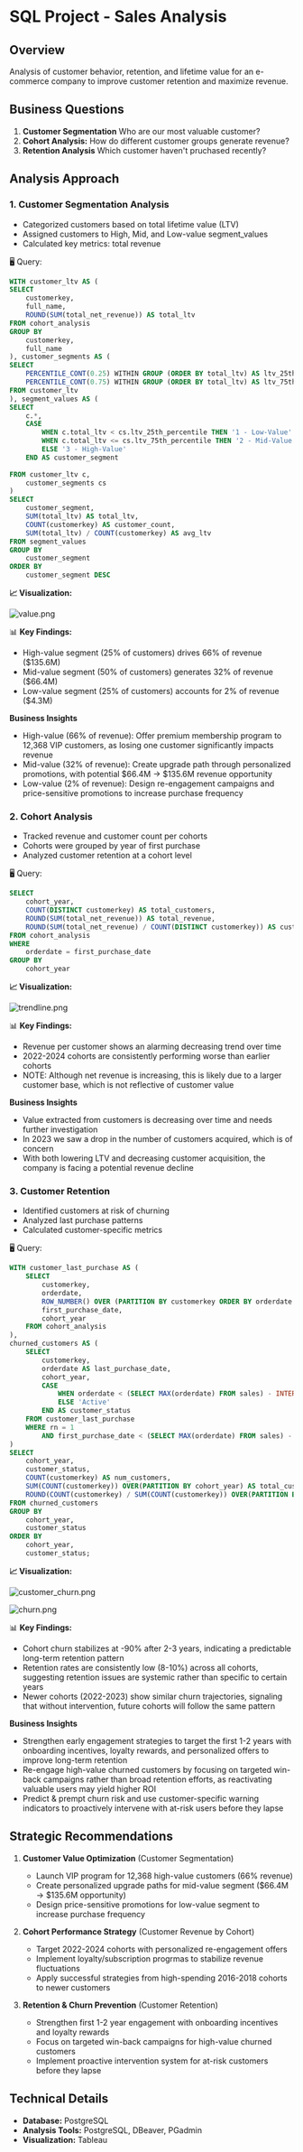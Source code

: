 # SQL Project - Sales Analysis

## Overview
Analysis of customer behavior, retention, and lifetime value for an e-commerce company to improve customer retention and maximize revenue.

## Business Questions
1. **Customer Segmentation** Who are our most valuable customer?
2. **Cohort Analysis:** How do different customer groups generate revenue?
3. **Retention Analysis** Which customer haven't pruchased recently?


## Analysis Approach

### 1. Customer Segmentation Analysis
- Categorized customers based on total lifetime value (LTV)
- Assigned customers to High, Mid, and Low-value segment_values
- Calculated key metrics: total revenue

🖥️ Query: 

```sql
WITH customer_ltv AS (
SELECT
	customerkey,
	full_name,
	ROUND(SUM(total_net_revenue)) AS total_ltv
FROM cohort_analysis 
GROUP BY 
	customerkey,
	full_name
), customer_segments AS (
SELECT 
	PERCENTILE_CONT(0.25) WITHIN GROUP (ORDER BY total_ltv) AS ltv_25th_percentile,
	PERCENTILE_CONT(0.75) WITHIN GROUP (ORDER BY total_ltv) AS ltv_75th_percentile
FROM customer_ltv
), segment_values AS (
SELECT 
	c.*,
	CASE 
		WHEN c.total_ltv < cs.ltv_25th_percentile THEN '1 - Low-Value'
		WHEN c.total_ltv <= cs.ltv_75th_percentile THEN '2 - Mid-Value'
		ELSE '3 - High-Value'
	END AS customer_segment
	
FROM customer_ltv c,
	customer_segments cs
)
SELECT
	customer_segment,
	SUM(total_ltv) AS total_ltv,
	COUNT(customerkey) AS customer_count,
	SUM(total_ltv) / COUNT(customerkey) AS avg_ltv
FROM segment_values 
GROUP BY
	customer_segment 
ORDER BY 
	customer_segment DESC
```

**📈 Visualization:**

![value.png](/images/value.png)

📊 **Key Findings:**
- High-value segment (25% of customers) drives 66% of revenue ($135.6M)
- Mid-value segment (50% of customers) generates 32% of revenue ($66.4M)
- Low-value segment (25% of customers) accounts for 2% of revenue ($4.3M)

**Business Insights**
- High-value (66% of revenue): Offer premium membership program to 12,368 VIP customers, as losing one customer significantly impacts revenue
- Mid-value (32% of revenue): Create upgrade path through personalized promotions, with potential $66.4M -> $135.6M revenue opportunity
- Low-value (2% of revenue): Design re-engagement campaigns and price-sensitive promotions to increase purchase frequency

### 2. Cohort Analysis
- Tracked revenue and customer count per cohorts
- Cohorts were grouped by year of first purchase
- Analyzed customer retention at a cohort level

🖥️ Query: 

```sql
SELECT
	cohort_year,
	COUNT(DISTINCT customerkey) AS total_customers,
	ROUND(SUM(total_net_revenue)) AS total_revenue,
	ROUND(SUM(total_net_revenue) / COUNT(DISTINCT customerkey)) AS customer_revenue
FROM cohort_analysis 
WHERE 
	orderdate = first_purchase_date 
GROUP BY 
	cohort_year
```

**📈 Visualization:**

![trendline.png](/images/trendline.png)

📊 **Key Findings:**
- Revenue per customer shows an alarming decreasing trend over time
- 2022-2024 cohorts are consistently performing worse than earlier cohorts
- NOTE: Although net revenue is increasing, this is likely due to a larger customer base, which is not reflective of customer value

**Business Insights**
- Value extracted from customers is decreasing over time and needs further investigation
- In 2023 we saw a drop in the number of customers acquired, which is of concern
- With both lowering LTV and decreasing customer acquisition, the company is facing a potential revenue decline

### 3. Customer Retention
- Identified customers at risk of churning
- Analyzed last purchase patterns
- Calculated customer-specific metrics

🖥️ Query: 

```sql
WITH customer_last_purchase AS (
    SELECT
        customerkey,
        orderdate,
        ROW_NUMBER() OVER (PARTITION BY customerkey ORDER BY orderdate DESC) AS rn,
        first_purchase_date,
        cohort_year
    FROM cohort_analysis
),
churned_customers AS (
    SELECT
        customerkey,
        orderdate AS last_purchase_date,
        cohort_year,
        CASE
            WHEN orderdate < (SELECT MAX(orderdate) FROM sales) - INTERVAL '6 months' THEN 'Churned'
            ELSE 'Active'
        END AS customer_status
    FROM customer_last_purchase
    WHERE rn = 1
        AND first_purchase_date < (SELECT MAX(orderdate) FROM sales) - INTERVAL '6 months'
)
SELECT
    cohort_year,
    customer_status,
    COUNT(customerkey) AS num_customers,
    SUM(COUNT(customerkey)) OVER(PARTITION BY cohort_year) AS total_customers,
    ROUND(COUNT(customerkey) / SUM(COUNT(customerkey)) OVER(PARTITION BY cohort_year), 2) AS cohort_percentage
FROM churned_customers
GROUP BY
    cohort_year,
    customer_status
ORDER BY
    cohort_year,
    customer_status;
```

**📈 Visualization:**

![customer_churn.png](/images/customer_churn.png)

![churn.png](/images/churn.png)

📊 **Key Findings:**
- Cohort churn stabilizes at -90% after 2-3 years, indicating a predictable long-term retention pattern
- Retention rates are consistently low (8-10%) across all cohorts, suggesting retention issues are systemic rather than specific to certain years
- Newer cohorts (2022-2023) show similar churn trajectories, signaling that without intervention, future cohorts will follow the same pattern

**Business Insights**
- Strengthen early engagement strategies to target the first 1-2 years with onboarding incentives, loyalty rewards, and personalized offers to improve long-term retention
- Re-engage high-value churned customers by focusing on targeted win-back campaigns rather than broad retention efforts, as reactivating valuable users may yield higher ROI 
- Predict & prempt churn risk and use customer-specific warning indicators to proactively intervene with at-risk users before they lapse

## Strategic Recommendations

1. **Customer Value Optimization** (Customer Segmentation)
	- Launch VIP program for 12,368 high-value customers (66% revenue)
	- Create personalized upgrade paths for mid-value segment ($66.4M -> $135.6M opportunity)
	- Design price-sensitive promotions for low-value segment to increase purchase frequency

2. **Cohort Performance Strategy** (Customer Revenue by Cohort)
	- Target 2022-2024 cohorts with personalized re-engagement offers
	- Implement loyalty/subscription progrmas to stabilize revenue fluctuations
	- Apply successful strategies from high-spending 2016-2018 cohorts to newer customers

3. **Retention & Churn Prevention** (Customer Retention)
	- Strengthen first 1-2 year engagement with onboarding incentives and loyalty rewards
	- Focus on targeted win-back campaigns for high-value churned customers
	- Implement proactive intervention system for at-risk customers before they lapse

## Technical Details
- **Database:** PostgreSQL
- **Analysis Tools:** PostgreSQL, DBeaver, PGadmin
- **Visualization:** Tableau